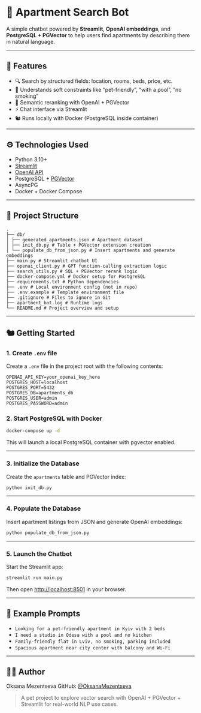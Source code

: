 # 🏡 Apartment Search Bot

A simple chatbot powered by **Streamlit**, **OpenAI embeddings**, and **PostgreSQL + PGVector** to help users find apartments by describing them in natural language.

---

## 🚀 Features

* 🔍 Search by structured fields: location, rooms, beds, price, etc.
* 🐾 Understands soft constraints like “pet-friendly”, “with a pool”, “no smoking”
* 🧐 Semantic reranking with OpenAI + PGVector
* ⚡️ Chat interface via Streamlit
* 🐿️ Runs locally with Docker (PostgreSQL inside container)

---

## ⚙️ Technologies Used

* Python 3.10+
* [Streamlit](https://streamlit.io/)
* [OpenAI API](https://platform.openai.com/)
* PostgreSQL + [PGVector](https://github.com/pgvector/pgvector)
* AsyncPG
* Docker + Docker Compose

---

## 🧱 Project Structure

```
.
├── db/
│ ├── generated_apartments.json # Apartment dataset
│ ├── init_db.py # Table + PGVector extension creation
│ └── populate_db_from_json.py # Insert apartments and generate embeddings
├── main.py # Streamlit chatbot UI
├── openai_client.py # GPT function-calling extraction logic
├── search_utils.py # SQL + PGVector rerank logic
├── docker-compose.yml # Docker setup for PostgreSQL
├── requirements.txt # Python dependencies
├── .env # Local environment config (not in repo)
├── .env.example # Template environment file
├── .gitignore # Files to ignore in Git
├── apartment_bot.log # Runtime logs
└── README.md # Project overview and setup
```

---

## 🐿️ Getting Started

### 1. Create `.env` file

Create a `.env` file in the project root with the following contents:

```
OPENAI_API_KEY=your_openai_key_here
POSTGRES_HOST=localhost
POSTGRES_PORT=5432
POSTGRES_DB=apartments_db
POSTGRES_USER=admin
POSTGRES_PASSWORD=admin
```

### 2. Start PostgreSQL with Docker

```bash
docker-compose up -d
```

This will launch a local PostgreSQL container with pgvector enabled.

---

### 3. Initialize the Database

Create the `apartments` table and PGVector index:

```bash
python init_db.py
```

---

### 4. Populate the Database

Insert apartment listings from JSON and generate OpenAI embeddings:

```bash
python populate_db_from_json.py
```

---

### 5. Launch the Chatbot

Start the Streamlit app:

```bash
streamlit run main.py
```

Then open [http://localhost:8501](http://localhost:8501) in your browser.

---

## 💬 Example Prompts

* `Looking for a pet-friendly apartment in Kyiv with 2 beds`
* `I need a studio in Odesa with a pool and no kitchen`
* `Family-friendly flat in Lviv, no smoking, parking included`
* `Spacious apartment near city center with balcony and Wi-Fi`

---

## 👩‍💼 Author

Oksana Mezentseva
GitHub: [@OksanaMezentseva](https://github.com/OksanaMezentseva)

> A pet project to explore vector search with OpenAI + PGVector + Streamlit for real-world NLP use cases.
